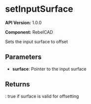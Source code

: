 # setInputSurface

**API Version:** 1.0.0

**Component:** RebelCAD

Sets the input surface to offset

## Parameters

- **surface**: Pointer to the input surface

## Returns

: true if surface is valid for offsetting

